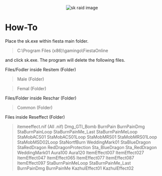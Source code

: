 <center><img src="https://raw.githubusercontent.com/tedphyo/SK-DUMMY-PROOF-GUIDE/master/Delete%20Cusom%20Files/icon.ico" alt="sk raid image"/></center>

# How-To
Place the sk.exe within fiesta main folder. 

> C:\Program Files (x86)\gamingo\FiestaOnline

and click sk.exe. The program will delete the following files.

Files/Fodler inside Resitem (Folder)

> Male (Folder)

> Femal (Folder)

Files/Folder inside Reschar (Folder)

> Common (Folder)

Files inside Reseffect (Folder)
> itemeeffect.nif (All .nif)
> Dmg_GTI_Bomb
> BurnPain
> BurnPainDmg
> StaBurnPainLoop
> StaBurnPainMe_Last
> StaBurnPainMeLoop
> StaMobACS01
> StaMobACS01Loop
> StaMobMRS01
> StaMobMRS01Loop
> StaMobMSD02Loop
> StaNortfBurn
> WeddingMark01
> StaBlueDragon
> StaRedDragon
> RedDragonProtection
> Sta_BlueDragon
> Sta_RedDragon
> WeddingMark01
> Aura100
> Aura120
> ItemEffect007
> ItemEffect027
> ItemEffect047
> ItemEffect065
> ItemEffect077
> ItemEffect087
> ItemEffect097
> StaBurnPainMeLoop
> StaBurnPainMe_Last
> BurnPainDmg
> BurnPainMe
> KazhulEffect01
> KazhulEffect02

